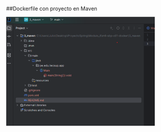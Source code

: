##Dockerfile con proyecto en Maven

<img src="https://github.com/JULIOMOLINA1/m6-sbp-c01-docker/blob/main/3_maven/images/image_capture.png" alt="Captura del proyecto" width="400"/>